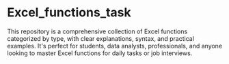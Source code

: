 # Excel_functions_task
This repository is a comprehensive collection of Excel functions categorized by type, with clear explanations, syntax, and practical examples. It's perfect for students, data analysts, professionals, and anyone looking to master Excel functions for daily tasks or job interviews.
